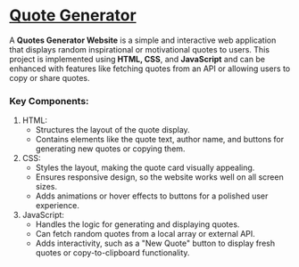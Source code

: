 <h1>
  <a href="https://akshat0502.github.io/Quote-Generator/">Quote Generator</a>
</h1>

<p>A <b>Quotes Generator Website</b> is a simple and interactive web application that displays random inspirational or motivational quotes to users. This project is implemented using<b> HTML, CSS</b>, and <b>JavaScript</b> and can be enhanced with features like fetching quotes from an API or allowing users to copy or share quotes.</p>

<h3>Key Components:</h3>

<ol>
  <li>HTML:
    <ul>
      <li>Structures the layout of the quote display.</li>
      <li>Contains elements like the quote text, author name, and buttons for generating new quotes or copying them.</li>
    </ul>
  </li>
  <li>CSS:
    <ul>
      <li>Styles the layout, making the quote card visually appealing.</li>
      <li>Ensures responsive design, so the website works well on all screen sizes.</li>
      <li>Adds animations or hover effects to buttons for a polished user experience.</li>
    </ul>
  </li>
  <li>JavaScript:
    <ul>
      <li>Handles the logic for generating and displaying quotes.</li>
      <li>Can fetch random quotes from a local array or external API.</li>
      <li>Adds interactivity, such as a "New Quote" button to display fresh quotes or copy-to-clipboard functionality.</li>
    </ul>
  </li>
</ol>
